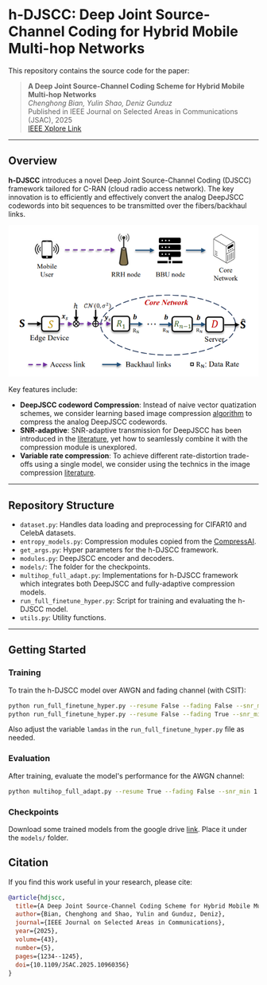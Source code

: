 # h-DJSCC: Deep Joint Source-Channel Coding for Hybrid Mobile Multi-hop Networks

This repository contains the source code for the paper:

> **A Deep Joint Source-Channel Coding Scheme for Hybrid Mobile Multi-hop Networks**  
> *Chenghong Bian, Yulin Shao, Deniz Gunduz*  
> Published in IEEE Journal on Selected Areas in Communications (JSAC), 2025  
> [IEEE Xplore Link](https://ieeexplore.ieee.org/document/10960356)

---

## Overview

**h-DJSCC** introduces a novel Deep Joint Source-Channel Coding (DJSCC) framework tailored for C-RAN (cloud radio access network). The key innovation is to efficiently and effectively convert the analog DeepJSCC codewords into bit sequences to be transmitted over the fibers/backhaul links.

![h-DJSCC System Diagram](h-djscc.jpg)


Key features include:

- **DeepJSCC codeword Compression**: Instead of naive vector quatization schemes, we consider learning based image compression [algorithm](https://arxiv.org/abs/1802.01436) to compress the analog DeepJSCC codewords.
- **SNR-adaptive**: SNR-adaptive transmission for DeepJSCC has been introduced in the [literature](https://ieeexplore.ieee.org/document/9438648), yet how to seamlessly combine it with the compression module is unexplored.
- **Variable rate compression**: To achieve different rate-distortion trade-offs using a single model, we consider using the technics in the image compression [literature](https://ieeexplore.ieee.org/document/9578818).





---

## Repository Structure

- `dataset.py`: Handles data loading and preprocessing for CIFAR10 and CelebA datasets.
- `entropy_models.py`: Compression modules copied from the [CompressAI](https://github.com/InterDigitalInc/CompressAI).
- `get_args.py`: Hyper parameters for the h-DJSCC framework.
- `modules.py`: DeepJSCC encoder and decoders.
- `models/`: The folder for the checkpoints.
- `multihop_full_adapt.py`: Implementations for h-DJSCC framework which integrates both DeepJSCC and fully-adaptive compression models.
- `run_full_finetune_hyper.py`: Script for training and evaluating the h-DJSCC model.
- `utils.py`: Utility functions.

---

## Getting Started

### Training 

To train the h-DJSCC model over AWGN and fading channel (with CSIT):

```bash
python run_full_finetune_hyper.py --resume False --fading False --snr_min 1 --snr_max 9
python run_full_finetune_hyper.py --resume False --fading True --snr_min 5 --snr_max 15
```

Also adjust the variable `lamdas` in the `run_full_finetune_hyper.py` file as needed.

### Evaluation

After training, evaluate the model's performance for the AWGN channel:

```bash
python multihop_full_adapt.py --resume True --fading False --snr_min 1 --snr_max 9
```
### Checkpoints

Download some trained models from the google drive [link](https://drive.google.com/drive/folders/1i1YgDB3ELeRtgoWkJZ38IqJSzxdI7JO_?usp=drive_link). Place it under the `models/` folder.

## Citation

If you find this work useful in your research, please cite:

```bibtex
@article{hdjscc,
  title={A Deep Joint Source-Channel Coding Scheme for Hybrid Mobile Multi-hop Networks},
  author={Bian, Chenghong and Shao, Yulin and Gunduz, Deniz},
  journal={IEEE Journal on Selected Areas in Communications},
  year={2025},
  volume={43},
  number={5},
  pages={1234--1245},
  doi={10.1109/JSAC.2025.10960356}
}
